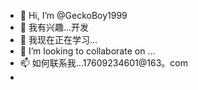 - 👋 Hi, I’m @GeckoBoy1999
- 👀 我有兴趣...开发
- 🌱 我现在正在学习...
- 💞️ I’m looking to collaborate on ...
- 📫 如何联系我...17609234601@163。com
- 
<!---
GeckoBoy1999/GeckoBoy1999 is a ✨ special ✨ repository because its `README.md` (this file) appears on your GitHub profile.
You can click the Preview link to take a look at your changes.
--->
